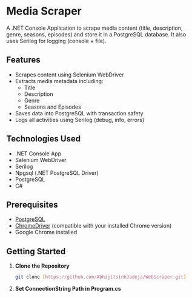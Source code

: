 # Media Scraper

A .NET Console Application to scrape media content (title, description, genre, seasons, episodes) and store it in a PostgreSQL database. It also uses Serilog for logging (console + file).

## Features

- Scrapes content using Selenium WebDriver
- Extracts media metadata including:
  - Title
  - Description
  - Genre
  - Seasons and Episodes
- Saves data into PostgreSQL with transaction safety
- Logs all activities using Serilog (debug, info, errors)

## Technologies Used

- .NET Console App
- Selenium WebDriver
- Serilog
- Npgsql (.NET PostgreSQL Driver)
- PostgreSQL
- C#

## Prerequisites

- [PostgreSQL](https://www.postgresql.org/)
- [ChromeDriver](https://sites.google.com/chromium.org/driver/) (compatible with your installed Chrome version)
- Google Chrome installed

## Getting Started

1. **Clone the Repository**
   ```bash
   git clone [https://github.com/AbhijitsinhJadeja/WebScraper.git]
   
2. **Set ConnectionString Path in Program.cs**
